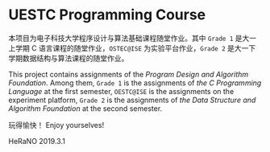 # UESTC Programming Course

本项目为电子科技大学程序设计与算法基础课程随堂作业。其中 `Grade 1` 是大一上学期 C 语言课程的随堂作业，`OSTEC@ISE` 为实验平台作业，`Grade 2` 是大一下学期数据结构与算法课程的随堂作业。

This project contains assignments of the *Program Design and Algorithm Foundation*. Among them, `Grade 1` is the assignments of *the C Programming Language* at the first semester, `OESTC@ISE` is the assignments on the experiment platform, `Grade 2` is the assignments of *the Data Structure and Algorithm Foundation* at the second semester.

玩得愉快！
Enjoy yourselves!

HeRaNO
2019.3.1
